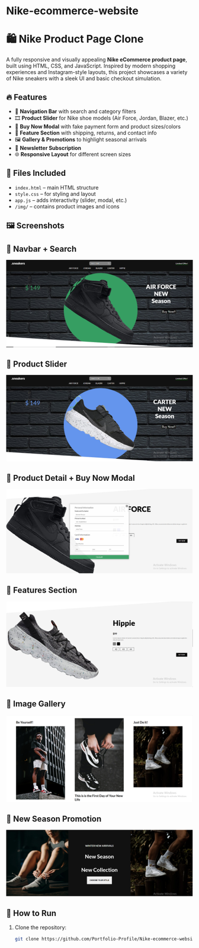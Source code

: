 # Nike-ecommerce-website
# 🛍️  Nike Product Page Clone

A fully responsive and visually appealing **Nike eCommerce product page**, built using HTML, CSS, and JavaScript. Inspired by modern shopping experiences and Instagram-style layouts, this project showcases a variety of Nike sneakers with a sleek UI and basic checkout simulation.

## 🔥 Features

- 🧭 **Navigation Bar** with search and category filters
- 🎞️ **Product Slider** for Nike shoe models (Air Force, Jordan, Blazer, etc.)
- 🛒 **Buy Now Modal** with fake payment form and product sizes/colors
- 🚚 **Feature Section** with shipping, returns, and contact info
- 🖼️ **Gallery & Promotions** to highlight seasonal arrivals
- 📩 **Newsletter Subscription**
- 🌐 **Responsive Layout** for different screen sizes

## 📁 Files Included

- `index.html` – main HTML structure
- `style.css` – for styling and layout
- `app.js` – adds interactivity (slider, modal, etc.)
- `/img/` – contains product images and icons

## 🖼️ Screenshots

## 🔹 Navbar + Search
![Navbar](./screenshots/navbar.png)

## 🔹 Product Slider
![Slider](./screenshots/slider.png)

## 🔹 Product Detail + Buy Now Modal
![Product](./screenshots/product.png)

## 🔹 Features Section
![Features](./screenshots/features.png)

## 🔹 Image Gallery
![Gallery](./screenshots/gallery.png)

## 🔹 New Season Promotion
![New Season](./screenshots/newseason.png)




## 🚀 How to Run

1. Clone the repository:
   ```bash
   git clone https://github.com/Portfolio-Profile/Nike-ecommerce-website.git
